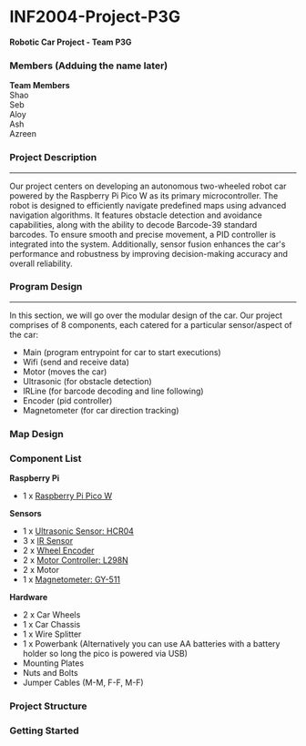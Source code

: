 # INF2004-Project-P3G
**Robotic Car Project - Team P3G**

### Members (Adduing the name later)
**Team Members** <br>
Shao <br>
Seb <br>
Aloy <br>
Ash <br>
Azreen <be>

### Project Description
---
Our project centers on developing an autonomous two-wheeled robot car powered by the Raspberry Pi Pico W as its primary microcontroller. The robot is designed to efficiently navigate predefined maps using advanced navigation algorithms. It features obstacle detection and avoidance capabilities, along with the ability to decode Barcode-39 standard barcodes. To ensure smooth and precise movement, a PID controller is integrated into the system. Additionally, sensor fusion enhances the car's performance and robustness by improving decision-making accuracy and overall reliability.

### Program Design
---
In this section, we will go over the modular design of the car. Our project comprises of 8 components, each catered for a particular sensor/aspect of the car:
- Main (program entrypoint for car to start executions)
- Wifi (send and receive data)
- Motor (moves the car)
- Ultrasonic (for obstacle detection)
- IRLine (for barcode decoding and line following)
- Encoder (pid controller)
- Magnetometer (for car direction tracking)

### Map Design


### Component List

**Raspberry Pi**
- 1 x [Raspberry Pi Pico W](https://www.raspberrypi.com/products/raspberry-pi-pico/)

**Sensors**
- 1 x [Ultrasonic Sensor: HCR04](https://components101.com/sensors/ultrasonic-sensor-working-pinout-datasheet)
- 3 x [IR Sensor](https://sg.cytron.io/p-ir-line-tracking-module)
- 2 x [Wheel Encoder](https://hobbycomponents.com/sensors/1147-compact-ir-infrared-rotary-speed-sensing-module)
- 2 x [Motor Controller: L298N](https://components101.com/modules/l293n-motor-driver-module)
- 2 x Motor
- 1 x [Magnetometer: GY-511](https://quartzcomponents.com/products/gy-511-lsm303dlhc-3-axis-e-compass-sensor)

**Hardware**
- 2 x Car Wheels
- 1 x Car Chassis
- 1 x Wire Splitter
- 1 x Powerbank (Alternatively you can use AA batteries with a battery holder so long the pico is powered via USB)
- Mounting Plates
- Nuts and Bolts
- Jumper Cables (M-M, F-F, M-F)


### Project Structure


### Getting Started



